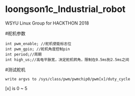 # loongson1c_Industrial_robot
WSYU Linux Group for HACKTHON 2018

#舵机参数
```
int pwm_enable; //舵机使能标志位
int pwm_gpio; //舵机角度控制pin
int period;//周期
int high_us;//高电平脉宽，决定舵机转角，限制在0.5ms到2.5ms之间
```

#测试舵机 
```
write argvs to /sys/class/pwm/pwmchip0/pwm[x]/duty_cycle
```
[x] is 0 ~ 5
